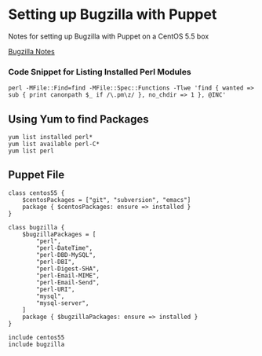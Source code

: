 # Setting up Bugzilla with Puppet

Notes for setting up Bugzilla with Puppet on a CentOS 5.5 box

[Bugzilla Notes](/bugzilla)


### Code Snippet for Listing Installed Perl Modules

	perl -MFile::Find=find -MFile::Spec::Functions -Tlwe 'find { wanted => sub { print canonpath $_ if /\.pm\z/ }, no_chdir => 1 }, @INC'

## Using Yum to find Packages

	yum list installed perl*
	yum list available perl-C*
	yum list perl


## Puppet File

	class centos55 {
		$centosPackages = ["git", "subversion", "emacs"]
		package { $centosPackages: ensure => installed }
	}

	class bugzilla {
		$bugzillaPackages = [
			"perl",
			"perl-DateTime",
			"perl-DBD-MySQL",
			"perl-DBI",
			"perl-Digest-SHA",
			"perl-Email-MIME",
			"perl-Email-Send",
			"perl-URI",
			"mysql",
			"mysql-server",
		]
		package { $bugzillaPackages: ensure => installed } 
	}

	include centos55
	include bugzilla
